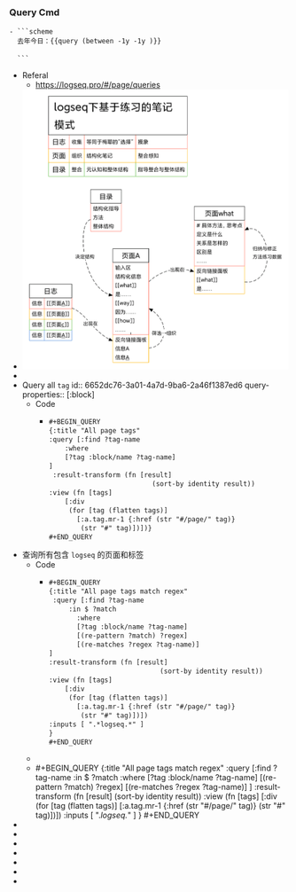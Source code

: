 ### Query Cmd
	- ```scheme
	  去年今日：{{query (between -1y -1y )}}
	  
	  ```
- Referal
	- https://logseq.pro/#/page/queries
- ![logseq下基于联系的笔记模式.png](../assets/logseq下基于联系的笔记模式_1712107068855_0.png)
-
- Query all `tag`
  id:: 6652dc76-3a01-4a7d-9ba6-2a46f1387ed6
  query-properties:: [:block]
	- Code
		- ```apl
		  #+BEGIN_QUERY
		  {:title "All page tags"
		  :query [:find ?tag-name
		      :where
		      [?tag :block/name ?tag-name]
		  ]
		   :result-transform (fn [result]
		                            (sort-by identity result))
		  :view (fn [tags]
		      [:div
		       (for [tag (flatten tags)]
		         [:a.tag.mr-1 {:href (str "#/page/" tag)}
		          (str "#" tag)])])}
		  #+END_QUERY
		  ```
- 查询所有包含 `logseq` 的页面和标签
	- Code
		- ```apl
		  #+BEGIN_QUERY
		  {:title "All page tags match regex"
		   :query [:find ?tag-name
		  	   :in $ ?match
		         :where
		         [?tag :block/name ?tag-name]
		         [(re-pattern ?match) ?regex]
		         [(re-matches ?regex ?tag-name)]
		  ]
		  :result-transform (fn [result]
		                              (sort-by identity result))
		  :view (fn [tags]
		      [:div
		       (for [tag (flatten tags)]
		         [:a.tag.mr-1 {:href (str "#/page/" tag)}
		          (str "#" tag)])])
		  :inputs [ ".*logseq.*" ]
		  }
		  #+END_QUERY
		  ```
	-
	- #+BEGIN_QUERY
	  {:title "All page tags match regex"
	   :query [:find ?tag-name
	  	   :in $ ?match
	         :where
	         [?tag :block/name ?tag-name]
	         [(re-pattern ?match) ?regex]
	         [(re-matches ?regex ?tag-name)]
	  ]
	  :result-transform (fn [result]
	                              (sort-by identity result))
	  :view (fn [tags]
	      [:div
	       (for [tag (flatten tags)]
	         [:a.tag.mr-1 {:href (str "#/page/" tag)}
	          (str "#" tag)])])
	  :inputs [ ".*logseq.*" ]
	  }
	  #+END_QUERY
-
-
-
-
-
-
-